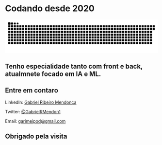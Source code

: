           
# Codando desde 2020

![Snake animation](https://github.com/GabrielMendonca1/GabrielMendonca1/blob/output/github-contribution-grid-snake-dark.svg)


## Tenho especialidade tanto com front e back, atualmnete focado em IA e ML.
   
## Entre em contaro

LinkedIn: [Gabriel Ribeiro Mendonca](https://www.linkedin.com/in/gabriel-ribeiro-mendon%C3%A7a-910692269/)

Twitter: [@GabrielRMendon1](https://twitter.com/GabrielRMendon1)

Email: [garimeipod@gmail.com](mailto:garimeipod@gmail.com)

## Obrigado pela visita



